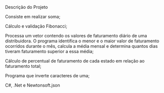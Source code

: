 Descrição do Projeto

Consiste em realizar soma;

Cálculo e validação Fibonacci;

Processa um vetor contendo os valores de faturamento diário de uma distribuidora. O programa identifica o menor e o maior valor de faturamento ocorridos durante o mês, calcula a média mensal e determina quantos dias tiveram faturamento superior a essa média;

Cálculo de percentual de faturamento de cada estado em relação ao faturamento total;

Programa que inverte caracteres de uma;

C#, .Net e Newtonsoft.json
